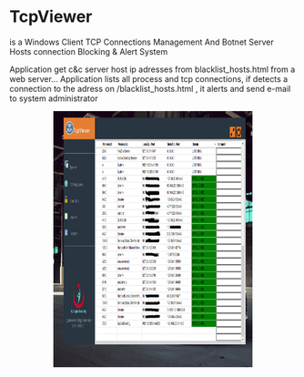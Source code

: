 # TcpViewer

is a Windows Client TCP Connections Management And Botnet Server Hosts connection Blocking & Alert System

Application get c&c server host ip adresses from blacklist_hosts.html from a web server... Application lists all process and tcp connections, if detects a connection to the adress on /blacklist_hosts.html , it alerts and send e-mail to system administrator

<p align="center">
  <img src="Adsız3.png" width="350" height="450"/>
 
</p>
